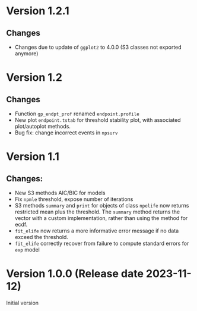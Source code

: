 
# Version 1.2.1

## Changes

- Changes due to update of `ggplot2` to 4.0.0 (S3 classes not exported anymore)


# Version 1.2

## Changes

- Function `gp_endpt_prof` renamed `endpoint.profile`
- New plot `endpoint.tstab` for threshold stability plot, with associated plot/autoplot methods.
- Bug fix: change incorrect events in `npsurv`

# Version 1.1

## Changes: 

- New S3 methods AIC/BIC for models
- Fix `npmle` threshold, expose number of iterations
- S3 methods `summary` and `print` for objects of class `npelife` now returns restricted mean plus the threshold. The `summary` method returns the vector with a custom implementation, rather than using the method for ecdf.
- `fit_elife` now returns a more informative error message if no data exceed the threshold.
- `fit_elife` correctly recover from failure to compute standard errors for `exp` model

# Version 1.0.0  (Release date 2023-11-12)

Initial version
